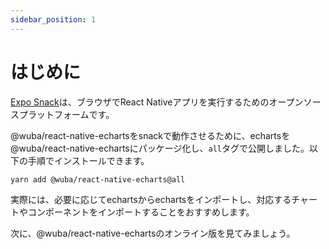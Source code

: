 ```yaml
---
sidebar_position: 1
---
```


# はじめに

[Expo Snack](https://snack.expo.dev/)は、ブラウザでReact Nativeアプリを実行するためのオープンソースプラットフォームです。

@wuba/react-native-echartsをsnackで動作させるために、echartsを@wuba/react-native-echartsにパッケージ化し、`all`タグで公開しました。以下の手順でインストールできます。

```bash
yarn add @wuba/react-native-echarts@all
```

実際には、必要に応じてechartsからechartsをインポートし、対応するチャートやコンポーネントをインポートすることをおすすめします。

次に、@wuba/react-native-echartsのオンライン版を見てみましょう。